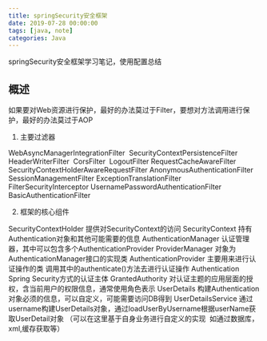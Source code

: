 ```yaml
---
title: springSecurity安全框架
date: 2019-07-28 00:00:00
tags: [java, note]
categories: Java
---
```


springSecurity安全框架学习笔记，使用配置总结

<!-- more -->

## 概述

如果要对Web资源进行保护，最好的办法莫过于Filter，要想对方法调用进行保护，最好的办法莫过于AOP

1. 主要过滤器  

WebAsyncManagerIntegrationFilter 
SecurityContextPersistenceFilter 
HeaderWriterFilter 
CorsFilter 
LogoutFilter
RequestCacheAwareFilter
SecurityContextHolderAwareRequestFilter
AnonymousAuthenticationFilter
SessionManagementFilter
ExceptionTranslationFilter
FilterSecurityInterceptor
UsernamePasswordAuthenticationFilter
BasicAuthenticationFilter        

2. 框架的核心组件

SecurityContextHolder 提供对SecurityContext的访问
SecurityContext 持有Authentication对象和其他可能需要的信息
AuthenticationManager 认证管理器，其中可以包含多个AuthenticationProvider
ProviderManager 对象为AuthenticationManager接口的实现类
AuthenticationProvider 主要用来进行认证操作的类 调用其中的authenticate()方法去进行认证操作
Authentication Spring Security方式的认证主体
GrantedAuthority 对认证主题的应用层面的授权，含当前用户的权限信息，通常使用角色表示
UserDetails 构建Authentication对象必须的信息，可以自定义，可能需要访问DB得到
UserDetailsService 通过username构建UserDetails对象，通过loadUserByUsername根据userName获取UserDetail对象 （可以在这里基于自身业务进行自定义的实现  如通过数据库，xml,缓存获取等）
